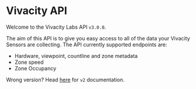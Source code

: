 # Vivacity API

Welcome to the Vivacity Labs API `v3.0.0`.

The aim of this API is to give you easy access to all of the data your Vivacity Sensors are collecting. The API currently supported endpoints are:

-   Hardware, viewpoint, countline and zone metadata
-   Zone speed
-   Zone Occupancy

<aside class="notice">
Wrong version? Head <a href="https://api.vivacitylabs.com/docs">here</a> for <code>v2</code> documentation.
</aside>
